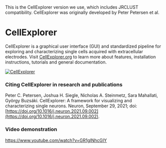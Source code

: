 This is the CellExplorer version we use, which includes JRCLUST compatibility. CellExplorer was originally developed by Peter Petersen et al. 

# CellExplorer
CellExplorer is a graphical user interface (GUI) and standardized pipeline for exploring and characterizing single cells acquired with extracellular electrodes. Visit [CellExplorer.org](https://cellexplorer.org/) to learn more about features, installation instructions, tutorials and general documentation.

<a href="https://cellexplorer.org/">![CellExplorer](https://buzsakilab.com/wp/wp-content/uploads/2020/05/CellExplorerInterface-1200x730-1.jpg)</a>

### Citing CellExplorer in research and publications
Peter C. Petersen, Joshua H. Siegle, Nicholas A. Steinmetz, Sara Mahallati, György Buzsáki. CellExplorer: A framework for visualizing and characterizing single neurons. Neuron, September 29, 2021; doi: [https://doi.org/10.1016/j.neuron.2021.09.002](https://doi.org/10.1016/j.neuron.2021.09.002).

### Video demonstration
https://www.youtube.com/watch?v=GR1glNhcGIY
